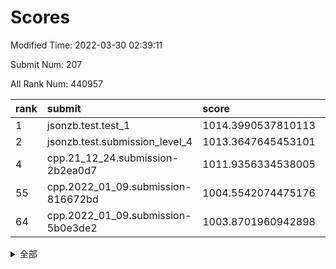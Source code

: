 # Scores

Modified Time: 2022-03-30 02:39:11

Submit Num: 207

All Rank Num: 440957

| rank |               submit               |       score        |       sigma        | pk_num |
| :--- | :--------------------------------- | :----------------- | :----------------- | :----- |
| 1    | jsonzb.test.test_1                 | 1014.3990537810113 | 0.816959476518594  | 8523   |
| 2    | jsonzb.test.submission_level_4     | 1013.3647645453101 | 0.862666615561302  | 8523   |
| 4    | cpp.21_12_24.submission-2b2ea0d7   | 1011.9356334538005 | 0.7892815280114525 | 8519   |
| 55   | cpp.2022_01_09.submission-816672bd | 1004.5542074475176 | 0.7097161776710078 | 8524   |
| 64   | cpp.2022_01_09.submission-5b0e3de2 | 1003.8701960942898 | 0.7277331374065619 | 8525   |


<details>
<summary>全部</summary>

| rank |                 submit                 |       score        |       sigma        | pk_num |
| :--- | :------------------------------------- | :----------------- | :----------------- | :----- |
| 1    | jsonzb.test.test_1                     | 1014.3990537810113 | 0.816959476518594  | 8523   |
| 2    | jsonzb.test.submission_level_4         | 1013.3647645453101 | 0.862666615561302  | 8523   |
| 3    | gobigger.level_3.submission_level_3_42 | 1012.3203355696172 | 0.7910377732087994 | 8518   |
| 4    | cpp.21_12_24.submission-2b2ea0d7       | 1011.9356334538005 | 0.7892815280114525 | 8519   |
| 5    | gobigger.level_3.submission_level_3_33 | 1011.8651942710998 | 0.7808387756530872 | 8523   |
| 6    | gobigger.level_3.submission_level_3_10 | 1011.5044049987533 | 0.775158412392496  | 8524   |
| 7    | gobigger.level_3.submission_level_3_34 | 1011.2379790935099 | 0.7963876430249921 | 8520   |
| 8    | gobigger.level_3.submission_level_3_16 | 1011.2265652096688 | 0.7681265101181288 | 8522   |
| 9    | gobigger.level_3.submission_level_3_26 | 1011.2075184941671 | 0.7733327857440285 | 8519   |
| 10   | gobigger.level_3.submission_level_3_14 | 1011.0728762981669 | 0.786911924872529  | 8525   |
| 11   | gobigger.level_3.submission_level_3_44 | 1011.0502795495422 | 0.7522425363209082 | 8523   |
| 12   | gobigger.level_3.submission_level_3_0  | 1010.858830674677  | 0.7886689113767217 | 8520   |
| 13   | gobigger.level_3.submission_level_3_1  | 1010.8468246428199 | 0.7552073002676514 | 8520   |
| 14   | gobigger.level_3.submission_level_3_15 | 1010.8205438397389 | 0.7752470836023878 | 8523   |
| 15   | gobigger.level_3.submission_level_3_46 | 1010.7028115706963 | 0.7695050627520079 | 8523   |
| 16   | gobigger.level_3.submission_level_3_31 | 1010.7014119462177 | 0.7819379283802658 | 8518   |
| 17   | gobigger.level_3.submission_level_3_37 | 1010.6710248866226 | 0.7513788848764776 | 8523   |
| 18   | gobigger.level_3.submission_level_3_23 | 1010.5881669588052 | 0.7776257295785305 | 8517   |
| 19   | gobigger.level_3.submission_level_3_2  | 1010.4546937451021 | 0.7904709940936252 | 8524   |
| 20   | gobigger.level_3.submission_level_3_22 | 1010.4504717312163 | 0.7765874656676836 | 8515   |
| 21   | gobigger.level_3.submission_level_3_39 | 1010.2804436011739 | 0.7613835590731065 | 8520   |
| 22   | gobigger.level_3.submission_level_3_18 | 1010.204096830638  | 0.7759999299000555 | 8521   |
| 23   | gobigger.level_3.submission_level_3_29 | 1010.1292632457693 | 0.769256595086306  | 8525   |
| 24   | gobigger.level_3.submission_level_3_28 | 1010.1060194980428 | 0.7532772340190731 | 8517   |
| 25   | gobigger.level_3.submission_level_3_35 | 1010.0111764441294 | 0.7423855986382876 | 8522   |
| 26   | gobigger.level_3.submission_level_3_8  | 1009.9664674181736 | 0.7649952626219636 | 8522   |
| 27   | gobigger.level_3.submission_level_3_13 | 1009.9544104177959 | 0.7764542865291548 | 8519   |
| 28   | gobigger.level_3.submission_level_3_17 | 1009.8560060373175 | 0.768814206729358  | 8517   |
| 29   | gobigger.level_3.submission_level_3_48 | 1009.8424955064969 | 0.7675110960674492 | 8517   |
| 30   | gobigger.level_3.submission_level_3_3  | 1009.7168120142915 | 0.7553571514515965 | 8524   |
| 31   | gobigger.level_3.submission_level_3_47 | 1009.6374238116108 | 0.7622949022106069 | 8524   |
| 32   | gobigger.level_3.submission_level_3_43 | 1009.4916470920507 | 0.7604599582621004 | 8521   |
| 33   | gobigger.level_3.submission_level_3_19 | 1009.4231339700742 | 0.7709410509938286 | 8523   |
| 34   | gobigger.level_3.submission_level_3_11 | 1009.3478507953241 | 0.7323980445085265 | 8520   |
| 35   | gobigger.level_3.submission_level_3_21 | 1009.3470437608556 | 0.7438862849115709 | 8522   |
| 36   | gobigger.level_3.submission_level_3_45 | 1009.2720515280071 | 0.7397776132667837 | 8518   |
| 37   | gobigger.level_3.submission_level_3_6  | 1009.1993069942583 | 0.7500941326508451 | 8525   |
| 38   | gobigger.level_3.submission_level_3_25 | 1009.1989962164671 | 0.7443631468381254 | 8524   |
| 39   | gobigger.level_3.submission_level_3_27 | 1009.1580216620038 | 0.7468213423606656 | 8521   |
| 40   | gobigger.level_3.submission_level_3_40 | 1009.1199169994117 | 0.758672012052716  | 8523   |
| 41   | gobigger.level_3.submission_level_3_20 | 1009.0193103249122 | 0.7537419761367193 | 8519   |
| 42   | gobigger.level_3.submission_level_3_4  | 1009.0080459776729 | 0.74082122041192   | 8525   |
| 43   | gobigger.level_3.submission_level_3_30 | 1008.9535695762179 | 0.7478964527643405 | 8524   |
| 44   | gobigger.level_3.submission_level_3_5  | 1008.9495188940897 | 0.7404695870778768 | 8522   |
| 45   | gobigger.level_3.submission_level_3_32 | 1008.8732857503487 | 0.7456080517405295 | 8520   |
| 46   | gobigger.level_3.submission_level_3_24 | 1008.768996703369  | 0.7318640474155568 | 8519   |
| 47   | gobigger.level_3.submission_level_3_49 | 1008.6770609192106 | 0.7389288959348547 | 8521   |
| 48   | gobigger.level_3.submission_level_3_7  | 1008.6508077349791 | 0.7266482934343288 | 8528   |
| 49   | gobigger.level_3.submission_level_3_38 | 1008.5840192051984 | 0.7532856373695952 | 8519   |
| 50   | gobigger.level_3.submission_level_3_41 | 1008.5432432606453 | 0.731356646039962  | 8521   |
| 51   | gobigger.level_3.submission_level_3_12 | 1008.3066481939421 | 0.7591981489697177 | 8522   |
| 52   | gobigger.level_3.submission_level_3_9  | 1007.9686463451322 | 0.7525668204835639 | 8521   |
| 53   | gobigger.level_3.submission_level_3_36 | 1007.8039100429554 | 0.7403921811726906 | 8517   |
| 54   | gobigger.level_1.submission_level_1_8  | 1004.6352254754036 | 0.7250101573192891 | 8520   |
| 55   | cpp.2022_01_09.submission-816672bd     | 1004.5542074475176 | 0.7097161776710078 | 8524   |
| 56   | gobigger.level_1.submission_level_1_43 | 1004.2848554681706 | 0.7205489815301978 | 8523   |
| 57   | gobigger.level_1.submission_level_1_33 | 1004.2392040002591 | 0.7144254547339589 | 8522   |
| 58   | gobigger.level_1.submission_level_1_41 | 1004.1489710955341 | 0.7180489086591889 | 8518   |
| 59   | gobigger.level_1.submission_level_1_2  | 1004.1165378386412 | 0.7144666826586519 | 8521   |
| 60   | gobigger.level_1.submission_level_1_17 | 1004.1045127510561 | 0.7046748353528373 | 8523   |
| 61   | gobigger.level_1.submission_level_1_49 | 1003.9534618140262 | 0.706992404163072  | 8522   |
| 62   | gobigger.level_1.submission_level_1_42 | 1003.9257686323882 | 0.7193428643375154 | 8520   |
| 63   | gobigger.level_1.submission_level_1_20 | 1003.8873596694239 | 0.713554903499021  | 8516   |
| 64   | cpp.2022_01_09.submission-5b0e3de2     | 1003.8701960942898 | 0.7277331374065619 | 8525   |
| 65   | gobigger.level_1.submission_level_1_13 | 1003.7683459229739 | 0.7229324291898614 | 8524   |
| 66   | gobigger.level_1.submission_level_1_38 | 1003.6960073707932 | 0.7161844033484598 | 8521   |
| 67   | gobigger.level_1.submission_level_1_14 | 1003.6591857021214 | 0.706565171525736  | 8526   |
| 68   | gobigger.level_1.submission_level_1_26 | 1003.6543125755551 | 0.7203851358369285 | 8528   |
| 69   | gobigger.level_1.submission_level_1_34 | 1003.5902655549562 | 0.709588577884209  | 8519   |
| 70   | gobigger.level_1.submission_level_1_31 | 1003.5585930078593 | 0.7017915872101966 | 8519   |
| 71   | gobigger.level_1.submission_level_1_46 | 1003.5568014050854 | 0.7119228582178242 | 8525   |
| 72   | gobigger.level_1.submission_level_1_48 | 1003.4522253225178 | 0.7190356549532158 | 8522   |
| 73   | gobigger.level_1.submission_level_1_23 | 1003.4286714896378 | 0.7261492010350161 | 8518   |
| 74   | gobigger.level_1.submission_level_1_36 | 1003.3485347230878 | 0.7177609597072401 | 8520   |
| 75   | gobigger.level_1.submission_level_1_35 | 1003.3455391987645 | 0.7161751520053468 | 8524   |
| 76   | gobigger.level_1.submission_level_1_45 | 1003.343073447871  | 0.7125335589341187 | 8522   |
| 77   | gobigger.level_1.submission_level_1_39 | 1003.3089171545682 | 0.712490654595857  | 8519   |
| 78   | gobigger.level_1.submission_level_1_5  | 1003.3062905590608 | 0.7195171684568066 | 8526   |
| 79   | gobigger.level_1.submission_level_1_30 | 1003.297501787476  | 0.7125394741363408 | 8515   |
| 80   | gobigger.level_1.submission_level_1_12 | 1003.2823587129575 | 0.7187149879856926 | 8516   |
| 81   | gobigger.level_1.submission_level_1_37 | 1003.2499878279111 | 0.7066060997918865 | 8522   |
| 82   | gobigger.level_1.submission_level_1_21 | 1003.2116945034203 | 0.7116587460285564 | 8521   |
| 83   | gobigger.level_1.submission_level_1_1  | 1003.1835270955107 | 0.7253713469976621 | 8523   |
| 84   | gobigger.level_1.submission_level_1_11 | 1003.1426250456229 | 0.7098698146091287 | 8515   |
| 85   | gobigger.level_1.submission_level_1_10 | 1003.094599657111  | 0.704552096947321  | 8521   |
| 86   | gobigger.level_1.submission_level_1_4  | 1003.0891299516198 | 0.7151208768226879 | 8522   |
| 87   | gobigger.level_1.submission_level_1_25 | 1003.0349090183186 | 0.7084719991314586 | 8523   |
| 88   | gobigger.level_1.submission_level_1_16 | 1002.973003399615  | 0.7156629121647653 | 8520   |
| 89   | gobigger.level_1.submission_level_1_28 | 1002.9258827639239 | 0.7071684155296377 | 8514   |
| 90   | gobigger.level_1.submission_level_1_6  | 1002.8764838648648 | 0.7131345006576113 | 8519   |
| 91   | gobigger.level_1.submission_level_1_27 | 1002.8221874532138 | 0.7284715541238718 | 8519   |
| 92   | gobigger.level_1.submission_level_1_0  | 1002.8005133486533 | 0.7175369200757777 | 8522   |
| 93   | gobigger.level_1.submission_level_1_18 | 1002.7878364730074 | 0.7089062412164477 | 8520   |
| 94   | gobigger.level_1.submission_level_1_15 | 1002.6831658033118 | 0.7062893905946235 | 8514   |
| 95   | gobigger.level_1.submission_level_1_32 | 1002.6518324353538 | 0.7127295920660833 | 8524   |
| 96   | gobigger.level_1.submission_level_1_29 | 1002.5302251538385 | 0.7242291827650895 | 8524   |
| 97   | gobigger.level_1.submission_level_1_44 | 1002.5063710856015 | 0.7067933400402703 | 8522   |
| 98   | gobigger.level_1.submission_level_1_24 | 1002.3988333548629 | 0.7167313777344425 | 8521   |
| 99   | gobigger.level_1.submission_level_1_7  | 1002.3587526748096 | 0.7170113726442244 | 8521   |
| 100  | gobigger.level_1.submission_level_1_40 | 1002.3078649753946 | 0.7155120414032569 | 8519   |
| 101  | gobigger.level_1.submission_level_1_47 | 1002.2292330632405 | 0.7083180507969459 | 8524   |
| 102  | gobigger.level_1.submission_level_1_19 | 1001.6648843809755 | 0.7008574933609202 | 8517   |
| 103  | gobigger.level_1.submission_level_1_9  | 1001.644548104293  | 0.7180295270649945 | 8520   |
| 104  | gobigger.level_1.submission_level_1_22 | 1000.8292024227854 | 0.7040112170260089 | 8517   |
| 105  | gobigger.level_1.submission_level_1_3  | 1000.4109539461302 | 0.7098694572393882 | 8526   |
| 106  | gobigger.random.submission_random_39   | 998.1509530121682  | 0.69673879210082   | 8522   |
| 107  | gobigger.random.submission_random_36   | 997.8209096220827  | 0.708510434447293  | 8515   |
| 108  | gobigger.random.submission_random_32   | 997.0175795173681  | 0.7078262365200569 | 8521   |
| 109  | gobigger.random.submission_random_19   | 996.9640473030427  | 0.7012842074835725 | 8521   |
| 110  | gobigger.random.submission_random_6    | 996.7511417082783  | 0.6983514028234817 | 8517   |
| 111  | gobigger.random.submission_random_29   | 996.7423169120298  | 0.7009040375757684 | 8521   |
| 112  | gobigger.random.submission_random_15   | 996.7252623510115  | 0.7023602670447443 | 8524   |
| 113  | gobigger.random.submission_random_45   | 996.7161781674675  | 0.7050382552937632 | 8512   |
| 114  | gobigger.random.submission_random_30   | 996.7093253509053  | 0.7252552760101059 | 8524   |
| 115  | gobigger.random.submission_random_42   | 996.7043050516612  | 0.7108974143875108 | 8519   |
| 116  | gobigger.random.submission_random_27   | 996.6607073787906  | 0.7172948076613154 | 8515   |
| 117  | gobigger.random.submission_random_47   | 996.6510014573743  | 0.7185546952929684 | 8522   |
| 118  | gobigger.random.submission_random_23   | 996.545733224785   | 0.7107300983374244 | 8516   |
| 119  | gobigger.random.submission_random_40   | 996.5165149553776  | 0.713590611242122  | 8518   |
| 120  | gobigger.random.submission_random_26   | 996.5077166893112  | 0.7043541898195029 | 8520   |
| 121  | gobigger.random.submission_random_0    | 996.4472053643465  | 0.7062193539662177 | 8519   |
| 122  | gobigger.random.submission_random_9    | 996.3394583557845  | 0.7082723601394874 | 8516   |
| 123  | gobigger.random.submission_random_12   | 996.2258197845712  | 0.6978976477314951 | 8521   |
| 124  | gobigger.random.submission_random_20   | 996.2251225287192  | 0.6927169925366599 | 8516   |
| 125  | gobigger.random.submission_random_24   | 996.1862240073986  | 0.7202472241364827 | 8522   |
| 126  | gobigger.random.submission_random_37   | 996.1836791902012  | 0.695629889652685  | 8522   |
| 127  | gobigger.random.submission_random_1    | 996.1082002637238  | 0.711822649824323  | 8523   |
| 128  | gobigger.random.submission_random_41   | 996.1049047166524  | 0.7245451409433159 | 8525   |
| 129  | gobigger.random.submission_random_2    | 996.0098382625779  | 0.7088985085491849 | 8522   |
| 130  | gobigger.random.submission_random_18   | 995.9974207390295  | 0.7029591752789054 | 8520   |
| 131  | gobigger.random.submission_random_4    | 995.9883357172238  | 0.7108559048880214 | 8520   |
| 132  | gobigger.random.submission_random_46   | 995.9779150701058  | 0.6976882452988199 | 8517   |
| 133  | gobigger.random.submission_random_34   | 995.9774800651452  | 0.7136151339445259 | 8513   |
| 134  | gobigger.random.submission_random_8    | 995.9402343083698  | 0.7060906565545083 | 8520   |
| 135  | gobigger.random.submission_random_5    | 995.9274352029254  | 0.7093503628794023 | 8523   |
| 136  | gobigger.random.submission_random_43   | 995.9126814291354  | 0.7065725116951161 | 8522   |
| 137  | gobigger.random.submission_random_22   | 995.8628056086775  | 0.7286457510587234 | 8517   |
| 138  | gobigger.random.submission_random_44   | 995.7944043001902  | 0.7158985489043083 | 8520   |
| 139  | gobigger.random.submission_random_31   | 995.7900281328854  | 0.7011626997198542 | 8522   |
| 140  | gobigger.random.submission_random_49   | 995.7869096392693  | 0.6968352280570395 | 8523   |
| 141  | gobigger.random.submission_random_21   | 995.74309112957    | 0.7152905130823698 | 8523   |
| 142  | gobigger.random.submission_random_17   | 995.7354074539061  | 0.7079945449157602 | 8519   |
| 143  | gobigger.random.submission_random_16   | 995.7275496147737  | 0.7158453554571742 | 8520   |
| 144  | gobigger.random.submission_random_33   | 995.713474565571   | 0.7143537451027246 | 8523   |
| 145  | gobigger.random.submission_random_13   | 995.646633062256   | 0.7102928180325819 | 8525   |
| 146  | gobigger.random.submission_random_25   | 995.5369031862175  | 0.7027557715376713 | 8520   |
| 147  | gobigger.random.submission_random_38   | 995.425200770836   | 0.7232337224956013 | 8524   |
| 148  | gobigger.random.submission_random_3    | 995.3650848885242  | 0.7186349728362298 | 8523   |
| 149  | gobigger.random.submission_random_28   | 995.3636399832909  | 0.7042859058429988 | 8525   |
| 150  | gobigger.random.submission_random_10   | 995.2764178344484  | 0.7224295130700086 | 8525   |
| 151  | gobigger.random.submission_random_35   | 995.1812769675305  | 0.7185545162306897 | 8519   |
| 152  | gobigger.random.submission_random_7    | 995.0366067881184  | 0.7134867700847997 | 8518   |
| 153  | gobigger.random.submission_random_11   | 994.876439712139   | 0.7210600689206172 | 8516   |
| 154  | gobigger.random.submission_random_14   | 994.8663866962262  | 0.7189664817719822 | 8520   |
| 155  | gobigger.random.submission_random_48   | 994.6269140117777  | 0.7291113052550242 | 8524   |
| 156  | gobigger.level_2.submission_level_2_26 | 994.1063162157624  | 0.7323165043719019 | 8524   |
| 157  | gobigger.level_2.submission_level_2_31 | 993.7114409080007  | 0.7189761837345072 | 8515   |
| 158  | gobigger.level_2.submission_level_2_12 | 993.6042365806533  | 0.7361449695844977 | 8518   |
| 159  | gobigger.level_2.submission_level_2_19 | 993.5320242691738  | 0.748680818828596  | 8523   |
| 160  | gobigger.level_2.submission_level_2_48 | 993.4851463990981  | 0.7482444334330098 | 8522   |
| 161  | gobigger.level_2.submission_level_2_34 | 993.4312328020704  | 0.7470562713305637 | 8522   |
| 162  | gobigger.level_2.submission_level_2_42 | 993.426418702382   | 0.7307785259134655 | 8519   |
| 163  | gobigger.level_2.submission_level_2_39 | 993.3379225502091  | 0.7287979216447913 | 8519   |
| 164  | gobigger.level_2.submission_level_2_40 | 993.2757478652695  | 0.7469400966930023 | 8517   |
| 165  | gobigger.level_2.submission_level_2_10 | 993.2600255429211  | 0.7261270142456484 | 8526   |
| 166  | gobigger.level_2.submission_level_2_15 | 993.2556726492869  | 0.7448700898745896 | 8517   |
| 167  | gobigger.level_2.submission_level_2_46 | 993.2046382978509  | 0.734688822737423  | 8520   |
| 168  | gobigger.level_2.submission_level_2_22 | 993.124530033417   | 0.751644645896418  | 8519   |
| 169  | gobigger.level_2.submission_level_2_1  | 993.0693349685179  | 0.7530728857007016 | 8521   |
| 170  | gobigger.level_2.submission_level_2_24 | 993.0063093034224  | 0.7522421167687022 | 8521   |
| 171  | gobigger.level_2.submission_level_2_5  | 992.9928043836874  | 0.7238492639643482 | 8519   |
| 172  | gobigger.level_2.submission_level_2_16 | 992.9182365213305  | 0.7293714818001733 | 8521   |
| 173  | gobigger.level_2.submission_level_2_21 | 992.8571504838511  | 0.7443657507960564 | 8523   |
| 174  | gobigger.level_2.submission_level_2_23 | 992.8211460375903  | 0.7283622092805704 | 8522   |
| 175  | gobigger.level_2.submission_level_2_9  | 992.820912302752   | 0.7544668038905513 | 8519   |
| 176  | gobigger.level_2.submission_level_2_49 | 992.7035154789532  | 0.7343603209184617 | 8525   |
| 177  | gobigger.level_2.submission_level_2_30 | 992.6871839656171  | 0.7497302148687175 | 8521   |
| 178  | gobigger.level_2.submission_level_2_43 | 992.6596235348787  | 0.735811136410125  | 8523   |
| 179  | gobigger.level_2.submission_level_2_41 | 992.650297837754   | 0.7379421011659932 | 8524   |
| 180  | gobigger.level_2.submission_level_2_7  | 992.6174484221634  | 0.7495173563235522 | 8521   |
| 181  | gobigger.level_2.submission_level_2_6  | 992.6033425255328  | 0.7323488886480458 | 8520   |
| 182  | gobigger.level_2.submission_level_2_28 | 992.5297411758785  | 0.743220733884726  | 8524   |
| 183  | gobigger.level_2.submission_level_2_0  | 992.4730598618391  | 0.7430280779135305 | 8522   |
| 184  | gobigger.level_2.submission_level_2_8  | 992.3733339096416  | 0.754649795717704  | 8521   |
| 185  | gobigger.level_2.submission_level_2_3  | 992.3048777310375  | 0.7480114051022404 | 8522   |
| 186  | gobigger.level_2.submission_level_2_32 | 992.2985345803153  | 0.7341753970952625 | 8522   |
| 187  | gobigger.level_2.submission_level_2_45 | 992.2308581902406  | 0.7503339592370972 | 8524   |
| 188  | gobigger.level_2.submission_level_2_13 | 992.2167814236831  | 0.7723710561551644 | 8520   |
| 189  | gobigger.level_2.submission_level_2_4  | 992.0543075593949  | 0.7423463882288621 | 8521   |
| 190  | gobigger.level_2.submission_level_2_25 | 991.9138144489666  | 0.7574623822773662 | 8522   |
| 191  | gobigger.level_2.submission_level_2_47 | 991.8394830829933  | 0.7359203780345502 | 8526   |
| 192  | gobigger.level_2.submission_level_2_35 | 991.6837277099809  | 0.7389726095104042 | 8519   |
| 193  | gobigger.level_2.submission_level_2_36 | 991.5266907999927  | 0.7443035411362    | 8522   |
| 194  | gobigger.level_2.submission_level_2_20 | 991.4607980456301  | 0.7492676509432451 | 8519   |
| 195  | gobigger.level_2.submission_level_2_27 | 991.4417388150137  | 0.7346229550787237 | 8525   |
| 196  | gobigger.level_2.submission_level_2_2  | 991.4159877107909  | 0.7480200379823684 | 8524   |
| 197  | gobigger.level_2.submission_level_2_14 | 991.3686349600139  | 0.7566075471072342 | 8521   |
| 198  | gobigger.level_2.submission_level_2_38 | 991.2248802833053  | 0.7585170938122726 | 8518   |
| 199  | gobigger.level_2.submission_level_2_44 | 991.1193388045384  | 0.7371672953187147 | 8524   |
| 200  | gobigger.level_2.submission_level_2_33 | 991.0027481341783  | 0.7542354686792444 | 8516   |
| 201  | gobigger.level_2.submission_level_2_18 | 990.9612238698085  | 0.7621490988142599 | 8522   |
| 202  | gobigger.level_2.submission_level_2_29 | 990.9103578454844  | 0.771081803974681  | 8518   |
| 203  | gobigger.level_2.submission_level_2_11 | 990.7636147576085  | 0.7436914329083254 | 8518   |
| 204  | gobigger.level_2.submission_level_2_37 | 990.5769818482165  | 0.7665687678972937 | 8525   |
| 205  | gobigger.level_2.submission_level_2_17 | 990.5117502965782  | 0.7911714693311921 | 8522   |
| 206  | gobigger.none.submission_none_0        | 977.4405047608176  | 1.2918285428458558 | 8523   |
| 207  | gobigger.none.submission_none_1        | 975.700237858377   | 1.4696793548701517 | 8523   |

</details>